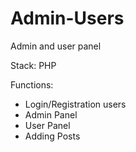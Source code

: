 # Admin-Users
Admin and user panel

Stack: PHP

Functions: 
- Login/Registration users
- Admin Panel
- User Panel
- Adding Posts
